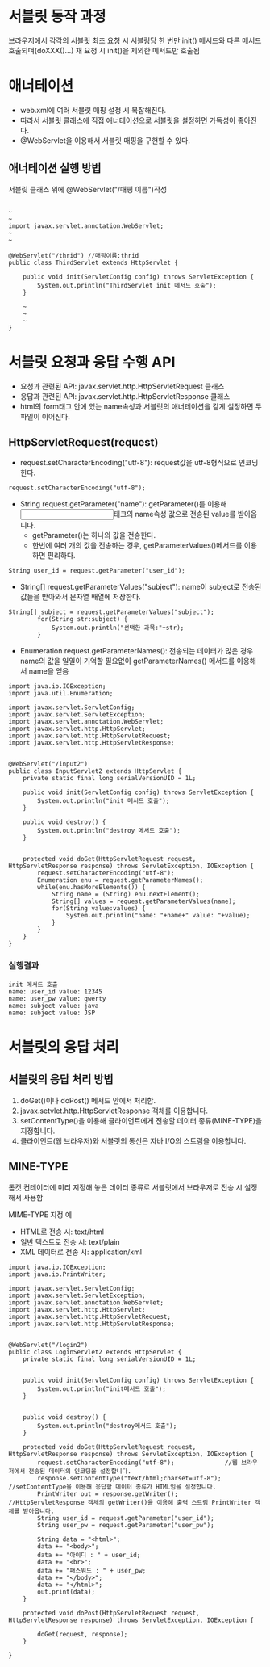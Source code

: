 서블릿 동작 과정
==================

브라우저에서 각각의 서블릿 최초 요청 시 서블링당 한 번만 init() 메서드와 다른 메서드 호출되며(doXXX()...) 재 요청 시 init()을 제외한 메서드만 호출됨


애너테이션
===============

* web.xml에 여러 서블릿 매핑 설정 시 복잡해진다.
* 따라서 서블릿 클래스에 직접 애너테이션으로 서블릿을 설정하면 가독성이 좋아진다.
* @WebServlet을 이용해서 서블릿 매핑을 구현할 수 있다.

애너테이션 실행 방법
---------------

서블릿 클래스 위에
@WebServlet("/매핑 이름")작성

```

~
~
import javax.servlet.annotation.WebServlet;
~
~

@WebServlet("/thrid") //매핑이름:thrid
public class ThirdServlet extends HttpServlet {

	public void init(ServletConfig config) throws ServletException {
		System.out.println("ThirdServlet init 메서드 호출");
	}

	~
	~
	~
}
```

서블릿 요청과 응답 수행 API
=============

* 요청과 관련된 API: javax.servlet.http.HttpServletRequest 클래스
* 응답과 관련된 API: javax.servlet.http.HttpServletResponse 클래스
* html의 form태그 안에 있는 name속성과 서블릿의 애너테이션을 같게 설정하면 두 파일이 이어진다.

HttpServletRequest(request)
----------------
* request.setCharacterEncoding("utf-8"): request값을 utf-8형식으로 인코딩한다.
```
request.setCharacterEncoding("utf-8");
```

* String request.getParameter("name"): getParameter()를 이용해 <input>태크의 name속성 값으로 전송된 value를 받아옵니다.
  * getParameter()는 하나의 값을 전송한다.
  * 한번에 여러 개의 값을 전송하는 경우, getParameterValues()메서드를 이용하면 편리하다.
```
String user_id = request.getParameter("user_id");
```

* String[] request.getParameterValues("subject"): name이 subject로 전송된 값들을 받아와서 문자열 배열에 저장한다.
```
String[] subject = request.getParameterValues("subject");
		for(String str:subject) {
			System.out.println("선택한 과목:"+str);
		}
```

* Enumeration request.getParameterNames(): 전송되는 데이터가 많은 경우 name의 값을 일일이 기억할 필요없이 getParameterNames() 메서드를 이용해서 name을 얻음
```
import java.io.IOException;
import java.util.Enumeration;

import javax.servlet.ServletConfig;
import javax.servlet.ServletException;
import javax.servlet.annotation.WebServlet;
import javax.servlet.http.HttpServlet;
import javax.servlet.http.HttpServletRequest;
import javax.servlet.http.HttpServletResponse;


@WebServlet("/input2")
public class InputServlet2 extends HttpServlet {
	private static final long serialVersionUID = 1L;

	public void init(ServletConfig config) throws ServletException {
		System.out.println("init 메서드 호출");
	}

	public void destroy() {
		System.out.println("destroy 메서드 호출");
	}


	protected void doGet(HttpServletRequest request, HttpServletResponse response) throws ServletException, IOException {
		request.setCharacterEncoding("utf-8");
		Enumeration enu = request.getParameterNames();
		while(enu.hasMoreElements()) {
			String name = (String) enu.nextElement();
			String[] values = request.getParameterValues(name);
			for(String value:values) {
				System.out.println("name: "+name+" value: "+value);
			}
		}
	}
}
```

### 실행결과
```
init 메서드 호출
name: user_id value: 12345
name: user_pw value: qwerty
name: subject value: java
name: subject value: JSP
```

서블릿의 응답 처리
=======================

서블릿의 응답 처리 방법
----------------

1. doGet()이나 doPost() 메서드 안에서 처리함.
2. javax.setvlet.http.HttpServletResponse 객체를 이용합니다.
3. setContentType()을 이용해 클라이언트에게 전송할 데이터 종류(MINE-TYPE)을 지정합니다.
4. 클라이언트(웹 브라우저)와 서블릿의 통신은 자바 I/O의 스트림을 이용합니다.


MINE-TYPE
-----------------

톰캣 컨테이터에 미리 지정해 놓은 데이터 종류로 서블릿에서 브라우저로 전송 시 설정해서 사용함

MIME-TYPE 지정 예
* HTML로 전송 시: text/html
* 일반 텍스트로 전송 시: text/plain
* XML 데이터로 전송 시: application/xml

```
import java.io.IOException;
import java.io.PrintWriter;

import javax.servlet.ServletConfig;
import javax.servlet.ServletException;
import javax.servlet.annotation.WebServlet;
import javax.servlet.http.HttpServlet;
import javax.servlet.http.HttpServletRequest;
import javax.servlet.http.HttpServletResponse;


@WebServlet("/login2")
public class LoginServlet2 extends HttpServlet {
	private static final long serialVersionUID = 1L;


	public void init(ServletConfig config) throws ServletException {
		System.out.println("init메서드 호출");
	}


	public void destroy() {
		System.out.println("destroy메서드 호출");
	}

	protected void doGet(HttpServletRequest request, HttpServletResponse response) throws ServletException, IOException {
		request.setCharacterEncoding("utf-8");				//웹 브라우저에서 전송된 데이터의 인코딩을 설정합니다.
		response.setContentType("text/html;charset=utf-8");	//setContentType을 이용해 응답할 데이터 종류가 HTML임을 설정합니다.
		PrintWriter out = response.getWriter();				//HttpServletResponse 객체의 getWriter()을 이용해 출력 스트림 PrintWriter 객체를 받아옵니다.
		String user_id = request.getParameter("user_id");
		String user_pw = request.getParameter("user_pw");
		
		String data = "<html>";
		data += "<body>";
		data += "아이디 : " + user_id;
		data += "<br>";
		data += "패스워드 : " + user_pw;
		data += "</body>";
		data += "</html>";
		out.print(data);
	}

	protected void doPost(HttpServletRequest request, HttpServletResponse response) throws ServletException, IOException {
		
		doGet(request, response);
	}

}
```
